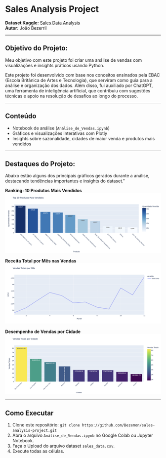 # Sales Analysis Project
**Dataset Kaggle:** [Sales Data Analysis](https://www.kaggle.com/datasets/beekiran/sales-data-analysis) <br>
**Autor:** João Bezerril

---
## Objetivo do Projeto:
Meu objetivo com este projeto foi criar uma análise de vendas com visualizações e insights práticos usando Python.

Este projeto foi desenvolvido com base nos conceitos ensinados pela EBAC (Escola Britânica de Artes e Tecnologia), que serviram como guia para a análise e organização dos dados. Além disso, fui auxiliado por ChatGPT, uma ferramenta de inteligência artificial, que contribuiu com sugestões técnicas e apoio na resolução de desafios ao longo do processo.

---
## Conteúdo
- Notebook de análise (`Análise_de_Vendas.ipynb`)
- Gráficos e visualizações interativas com Plotly
- Insights sobre sazonalidade, cidades de maior venda e produtos mais vendidos

---
## Destaques do Projeto:
Abaixo estão alguns dos principais gráficos gerados durante a análise, destacando tendências importantes e insights do dataset."

**Ranking: 10 Produtos Mais Vendidos**
![Imagem do gráfico 1](https://github.com/Bezemon/sales-analysis-project/blob/main/images/grafico1.png)

**Receita Total por Mês nas Vendas**
![Imagem do gráfico 2](https://github.com/Bezemon/sales-analysis-project/blob/main/images/grafico2.png)

**Desempenho de Vendas por Cidade**
![Imagem do gráfico 3](https://github.com/Bezemon/sales-analysis-project/blob/main/images/grafico3.png)

---
## Como Executar
1. Clone este repositório: `git clone https://github.com/Bezemon/sales-analysis-project.git`
2. Abra o arquivo `Análise_de_Vendas.ipynb` no Google Colab ou Jupyter Notebook.
3. Faça o Upload do arquivo dataset `sales_data.csv`.
4. Execute todas as células.

